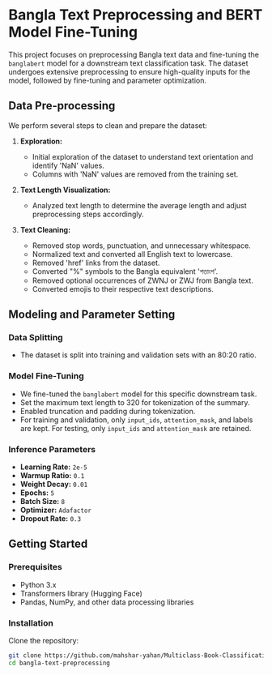 # Bangla Text Preprocessing and BERT Model Fine-Tuning

This project focuses on preprocessing Bangla text data and fine-tuning the `banglabert` model for a downstream text classification task. The dataset undergoes extensive preprocessing to ensure high-quality inputs for the model, followed by fine-tuning and parameter optimization.

## Data Pre-processing

We perform several steps to clean and prepare the dataset:

1. **Exploration:**
   - Initial exploration of the dataset to understand text orientation and identify 'NaN' values.
   - Columns with 'NaN' values are removed from the training set.

2. **Text Length Visualization:**
   - Analyzed text length to determine the average length and adjust preprocessing steps accordingly.

3. **Text Cleaning:**
   - Removed stop words, punctuation, and unnecessary whitespace.
   - Normalized text and converted all English text to lowercase.
   - Removed 'href' links from the dataset.
   - Converted "%" symbols to the Bangla equivalent 'শতাংশ'.
   - Removed optional occurrences of ZWNJ or ZWJ from Bangla text.
   - Converted emojis to their respective text descriptions.

## Modeling and Parameter Setting

### Data Splitting
- The dataset is split into training and validation sets with an 80:20 ratio.

### Model Fine-Tuning
- We fine-tuned the `banglabert` model for this specific downstream task.
- Set the maximum text length to 320 for tokenization of the summary.
- Enabled truncation and padding during tokenization.
- For training and validation, only `input_ids`, `attention_mask`, and labels are kept. For testing, only `input_ids` and `attention_mask` are retained.

### Inference Parameters
- **Learning Rate:** `2e-5`
- **Warmup Ratio:** `0.1`
- **Weight Decay:** `0.01`
- **Epochs:** `5`
- **Batch Size:** `8`
- **Optimizer:** `Adafactor`
- **Dropout Rate:** `0.3`

## Getting Started

### Prerequisites
- Python 3.x
- Transformers library (Hugging Face)
- Pandas, NumPy, and other data processing libraries

### Installation
Clone the repository:
```bash
git clone https://github.com/mahshar-yahan/Multiclass-Book-Classification.git
cd bangla-text-preprocessing
